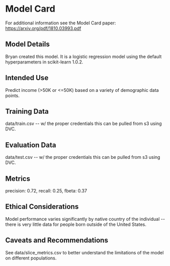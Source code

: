 # Model Card
For additional information see the Model Card paper: https://arxiv.org/pdf/1810.03993.pdf

## Model Details
Bryan created this model. It is a logistic regression model using the default hyperparameters in scikit-learn 1.0.2.

## Intended Use
Predict income (>50K or <=50K) based on a variety of demographic data points.

## Training Data
data/train.csv -- w/ the proper credentials this can be pulled from s3 using DVC.

## Evaluation Data
data/test.csv -- w/ the proper credentials this can be pulled from s3 using DVC.

## Metrics
precision: 0.72, recall: 0.25, fbeta: 0.37

## Ethical Considerations
Model performance varies significantly by native country of the individual -- there is very little data for people born outside of the United States.

## Caveats and Recommendations
See data/slice_metrics.csv to better understand the limitations of the model on different populations.
